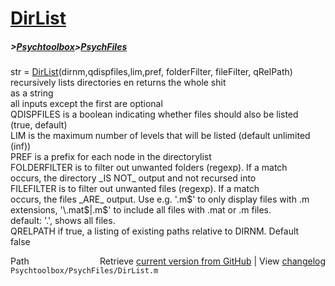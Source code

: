 # [DirList](DirList)
##### >[Psychtoolbox](Psychtoolbox)>[PsychFiles](PsychFiles)

str = [DirList](DirList)(dirnm,qdispfiles,lim,pref, folderFilter, fileFilter, qRelPath)  
recursively lists directories en returns the whole shit  
as a string  
all inputs except the first are optional  
QDISPFILES is a boolean indicating whether files should also be listed  
(true, default)  
LIM is the maximum number of levels that will be listed (default unlimited (inf))  
PREF is a prefix for each node in the directorylist  
FOLDERFILTER is to filter out unwanted folders (regexp). If a match  
occurs, the directory \_IS NOT\_ output and not recursed into  
FILEFILTER is to filter out unwanted files (regexp). If a match  
occurs, the files \_ARE\_ output. Use e.g. '\.m$' to only display files with  
.m extensions, '\.mat$|\.m$' to include all files with .mat or .m files.  
default: '.', shows all files.  
QRELPATH if true, a listing of existing paths relative to DIRNM. Default  
false  




<div class="code_header" style="text-align:right;">
  <span style="float:left;">Path&nbsp;&nbsp;</span> <span class="counter">Retrieve <a href=
  "https://raw.github.com/Psychtoolbox-3/Psychtoolbox-3/beta/Psychtoolbox/PsychFiles/DirList.m">current version from GitHub</a> | View <a href=
  "https://github.com/Psychtoolbox-3/Psychtoolbox-3/commits/beta/Psychtoolbox/PsychFiles/DirList.m">changelog</a></span>
</div>
<div class="code">
  <code>Psychtoolbox/PsychFiles/DirList.m</code>
</div>


